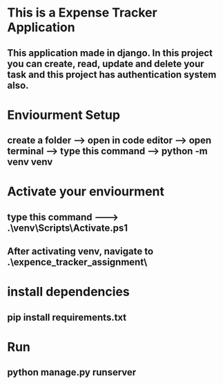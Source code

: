# This is a Expense Tracker Application 
## This application made in django. In this project you can create, read, update and delete your task and this project has authentication system also.

# Enviourment Setup
## create a folder --> open in code editor --> open terminal --> type this command --> python -m venv venv 

# Activate your enviourment
## type this command --->  .\venv\Scripts\Activate.ps1

## After activating venv, navigate to .\expence_tracker_assignment\

# install dependencies
## pip install requirements.txt

# Run
## python manage.py runserver
